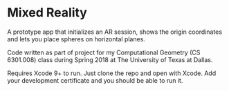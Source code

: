 #  Mixed Reality

A prototype app that initializes an AR session, shows the origin coordinates and lets you place spheres
on horizontal planes. 

Code written as part of project for my Computational Geometry (CS 6301.008) class during 
Spring 2018 at The University of Texas at Dallas. 

Requires Xcode 9+ to run. Just clone the repo and open with Xcode. Add your development certificate 
and you should be able to run it. 
